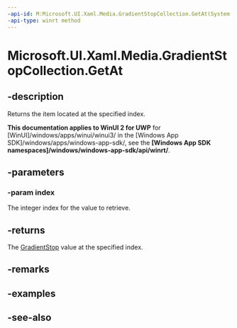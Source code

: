 ```yaml
---
-api-id: M:Microsoft.UI.Xaml.Media.GradientStopCollection.GetAt(System.UInt32)
-api-type: winrt method
---
```


<!-- Method syntax
public Windows.UI.Xaml.Media.GradientStop GetAt(System.UInt32 index)
-->

# Microsoft.UI.Xaml.Media.GradientStopCollection.GetAt

## -description
Returns the item located at the specified index.

**This documentation applies to WinUI 2 for UWP** for [WinUI]/windows/apps/winui/winui3/ in the [Windows App SDK]/windows/apps/windows-app-sdk/, see the **[Windows App SDK namespaces]/windows/windows-app-sdk/api/winrt/**.

## -parameters
### -param index
The integer index for the value to retrieve.

## -returns
The [GradientStop](gradientstop.md) value at the specified index.

## -remarks

## -examples

## -see-also
